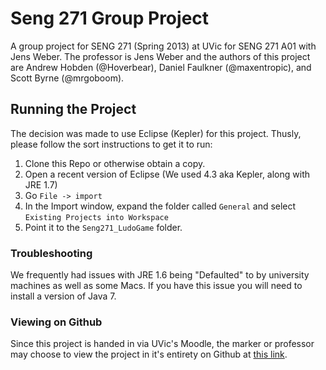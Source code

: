 Seng 271 Group Project
====================

A group project for SENG 271 (Spring 2013) at UVic for SENG 271 A01 with Jens Weber. The professor is Jens Weber and the authors of this project are Andrew Hobden (@Hoverbear), Daniel Faulkner (@maxentropic), and Scott Byrne (@mrgoboom).

## Running the Project ##
The decision was made to use Eclipse (Kepler) for this project. Thusly, please follow the sort instructions to get it to run:

1. Clone this Repo or otherwise obtain a copy.
2. Open a recent version of Eclipse (We used 4.3 aka Kepler, along with JRE 1.7)
3. Go `File -> import`
4. In the Import window, expand the folder called `General` and select `Existing Projects into Workspace`
5. Point it to the `Seng271_LudoGame` folder.

### Troubleshooting ###
We frequently had issues with JRE 1.6 being "Defaulted" to by university machines as well as some Macs. If you have this issue you will need to install a version of Java 7.

### Viewing on Github ###
Since this project is handed in via UVic's Moodle, the marker or professor may choose to view the project in it's entirety on Github at [this link](https://github.com/Hoverbear/seng-271-group-project). 
